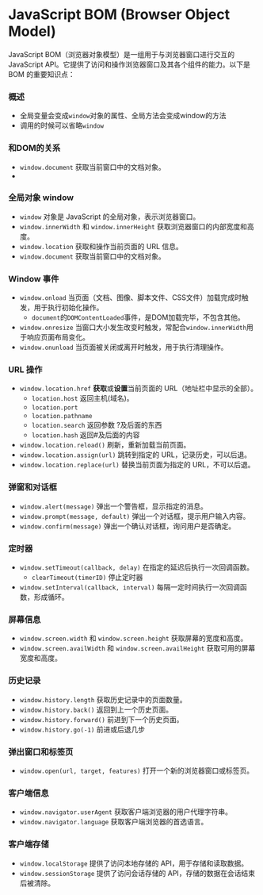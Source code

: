 # JavaScript BOM (Browser Object Model)

JavaScript BOM（浏览器对象模型）是一组用于与浏览器窗口进行交互的 JavaScript API。它提供了访问和操作浏览器窗口及其各个组件的能力。以下是 BOM 的重要知识点：

### 概述
- 全局变量会变成`window`对象的属性、全局方法会变成window的方法
- 调用的时候可以省略`window`

### 和DOM的关系
- `window.document` 获取当前窗口中的文档对象。
- 
### 全局对象 window
- `window` 对象是 JavaScript 的全局对象，表示浏览器窗口。
- `window.innerWidth` 和 `window.innerHeight` 获取浏览器窗口的内部宽度和高度。
- `window.location` 获取和操作当前页面的 URL 信息。
- `window.document` 获取当前窗口中的文档对象。

### Window 事件
- `window.onload` 当页面（文档、图像、脚本文件、CSS文件）加载完成时触发，用于执行初始化操作。
  - `document`的`DOMContentLoaded`事件，是DOM加载完毕，不包含其他。
- `window.onresize` 当窗口大小发生改变时触发，常配合`window.innerWidth`用于响应页面布局变化。
- `window.onunload` 当页面被关闭或离开时触发，用于执行清理操作。

### URL 操作
- `window.location.href` **获取**或**设置**当前页面的 URL（地址栏中显示的全部）。
  - `location.host` 返回主机(域名)。
  - `location.port`
  - `location.pathname`
  - `location.search` 返回参数 ?及后面的东西
  - `location.hash` 返回#及后面的内容
- `window.location.reload()` 刷新，重新加载当前页面。
- `window.location.assign(url)` 跳转到指定的 URL，记录历史，可以后退。
- `window.location.replace(url)` 替换当前页面为指定的 URL，不可以后退。

### 弹窗和对话框
- `window.alert(message)` 弹出一个警告框，显示指定的消息。
- `window.prompt(message, default)` 弹出一个对话框，提示用户输入内容。
- `window.confirm(message)` 弹出一个确认对话框，询问用户是否确定。

### 定时器
- `window.setTimeout(callback, delay)` 在指定的延迟后执行一次回调函数。
  - `clearTimeout(timerID)` 停止定时器
- `window.setInterval(callback, interval)` 每隔一定时间执行一次回调函数，形成循环。

### 屏幕信息
- `window.screen.width` 和 `window.screen.height` 获取屏幕的宽度和高度。
- `window.screen.availWidth` 和 `window.screen.availHeight` 获取可用的屏幕宽度和高度。


### 历史记录
- `window.history.length` 获取历史记录中的页面数量。
- `window.history.back()` 返回到上一个历史页面。
- `window.history.forward()` 前进到下一个历史页面。
- `window.history.go(-1)` 前进或后退几步

### 弹出窗口和标签页
- `window.open(url, target, features)` 打开一个新的浏览器窗口或标签页。

### 客户端信息
- `window.navigator.userAgent` 获取客户端浏览器的用户代理字符串。
- `window.navigator.language` 获取客户端浏览器的首选语言。

### 客户端存储
- `window.localStorage` 提供了访问本地存储的 API，用于存储和读取数据。
- `window.sessionStorage` 提供了访问会话存储的 API，存储的数据在会话结束后被清除。


